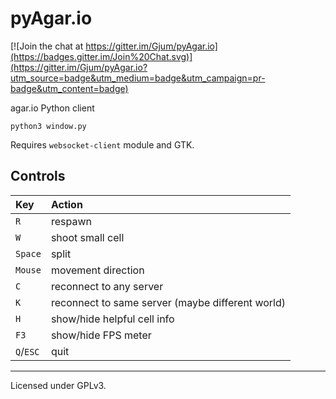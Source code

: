 pyAgar.io
=========

[![Join the chat at https://gitter.im/Gjum/pyAgar.io](https://badges.gitter.im/Join%20Chat.svg)](https://gitter.im/Gjum/pyAgar.io?utm_source=badge&utm_medium=badge&utm_campaign=pr-badge&utm_content=badge)

agar.io Python client

`python3 window.py`

Requires `websocket-client` module and GTK.

Controls
--------
| Key       | Action                |
|:----------|:----------------------|
| `R`       | respawn               |
| `W`       | shoot small cell      |
| `Space`   | split                 |
| `Mouse`   | movement direction    |
| `C`       | reconnect to any server |
| `K`       | reconnect to same server (maybe different world) |
| `H`       | show/hide helpful cell info |
| `F3`      | show/hide FPS meter   |
| `Q`/`ESC` | quit                  |

---

Licensed under GPLv3.
